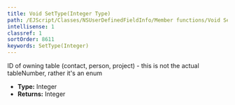 ```yaml
---
title: Void SetType(Integer Type)
path: /EJScript/Classes/NSUserDefinedFieldInfo/Member functions/Void SetType(Integer p_0)
intellisense: 1
classref: 1
sortOrder: 8611
keywords: SetType(Integer)
---
```



ID of owning table (contact, person, project) - this is not the actual tableNumber, rather it's an enum



* **Type:** Integer
* **Returns:** Integer


